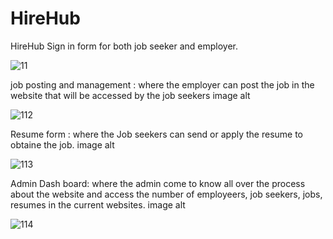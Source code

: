 # HireHub
HireHub
Sign in form for both job seeker and employer.


![11](https://github.com/user-attachments/assets/41fd9bbb-47b6-4b24-8e6b-249302189825)

job posting and management : where the employer can post the job in the website that will be accessed by the job seekers image alt


![112](https://github.com/user-attachments/assets/3b658b40-a271-4283-a6a1-c76685b20d87)

Resume form : where the Job seekers can send or apply the resume to obtaine the job. image alt


![113](https://github.com/user-attachments/assets/01db2526-69e3-40c4-b6e0-bd8d442ce79b)

Admin Dash board: where the admin come to know all over the process about the website and access the number of employeers, job seekers, jobs, resumes in the current websites. image alt


![114](https://github.com/user-attachments/assets/01617dfc-8cd1-4ce6-826a-480415394ff6)


